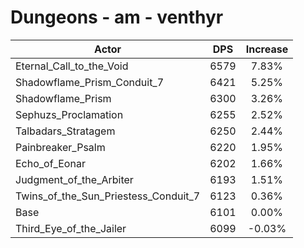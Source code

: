 # Dungeons - am - venthyr
| Actor | DPS | Increase |
|---|:---:|:---:|
|Eternal_Call_to_the_Void|6579|7.83%|
|Shadowflame_Prism_Conduit_7|6421|5.25%|
|Shadowflame_Prism|6300|3.26%|
|Sephuzs_Proclamation|6255|2.52%|
|Talbadars_Stratagem|6250|2.44%|
|Painbreaker_Psalm|6220|1.95%|
|Echo_of_Eonar|6202|1.66%|
|Judgment_of_the_Arbiter|6193|1.51%|
|Twins_of_the_Sun_Priestess_Conduit_7|6123|0.36%|
|Base|6101|0.00%|
|Third_Eye_of_the_Jailer|6099|-0.03%|
